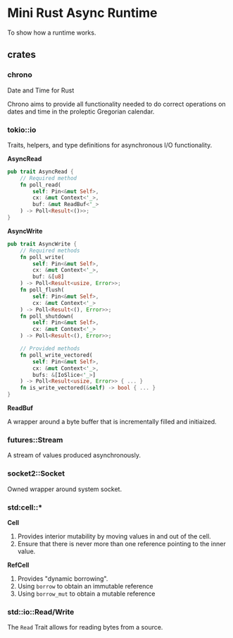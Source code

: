# Mini Rust Async Runtime

To show how a runtime works.

## crates

### chrono

Date and Time for Rust

Chrono aims to provide all functionality needed to do correct operations on dates and time in the proleptic Gregorian
calendar.

### tokio::io

Traits, helpers, and type definitions for asynchronous I/O functionality.

**AsyncRead**

```rust
pub trait AsyncRead {
    // Required method
    fn poll_read(
        self: Pin<&mut Self>,
        cx: &mut Context<'_>,
        buf: &mut ReadBuf<'_>
    ) -> Poll<Result<()>>;
}
```

**AsyncWrite**

```rust
pub trait AsyncWrite {
    // Required methods
    fn poll_write(
        self: Pin<&mut Self>,
        cx: &mut Context<'_>,
        buf: &[u8]
    ) -> Poll<Result<usize, Error>>;
    fn poll_flush(
        self: Pin<&mut Self>,
        cx: &mut Context<'_>
    ) -> Poll<Result<(), Error>>;
    fn poll_shutdown(
        self: Pin<&mut Self>,
        cx: &mut Context<'_>
    ) -> Poll<Result<(), Error>>;

    // Provided methods
    fn poll_write_vectored(
        self: Pin<&mut Self>,
        cx: &mut Context<'_>,
        bufs: &[IoSlice<'_>]
    ) -> Poll<Result<usize, Error>> { ... }
    fn is_write_vectored(&self) -> bool { ... }
}
```

**ReadBuf**

A wrapper around a byte buffer that is incrementally filled and initiaized.

### futures::Stream

A stream of values produced asynchronously.

### socket2::Socket

Owned wrapper around system socket.

### std:cell::*

**Cell**

1. Provides interior mutability by moving values in and out of the cell.
2. Ensure that there is never more than one reference pointing to the inner value.

**RefCell**

1. Provides "dynamic borrowing".
2. Using `borrow` to obtain an immutable reference
3. Using `borrow_mut` to obtain a mutable reference

### std::io::Read/Write

The `Read` Trait allows for reading bytes from a source.

